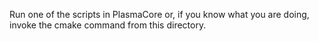 Run one of the scripts in PlasmaCore or, if you know what you are doing, invoke the cmake command from this directory.